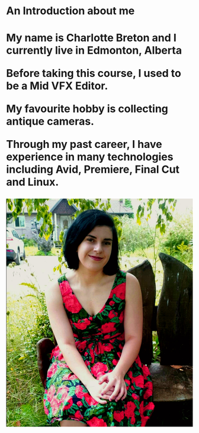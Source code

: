 <H1> An Introduction about me <H1>
<p> My name is Charlotte Breton and I currently live in Edmonton, Alberta <p>
<p>Before taking this course, I used to be a Mid VFX Editor.<p>
<p> My favourite hobby is collecting antique cameras.<p>
<p> Through my past career, I have experience in many technologies including Avid, Premiere, Final Cut and Linux.<p>

<img src= "img/Photo of me.jpg">